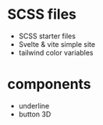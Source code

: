 # SCSS files
- SCSS starter files 
- Svelte & vite simple site
- tailwind color variables

# components
- underline
- button 3D